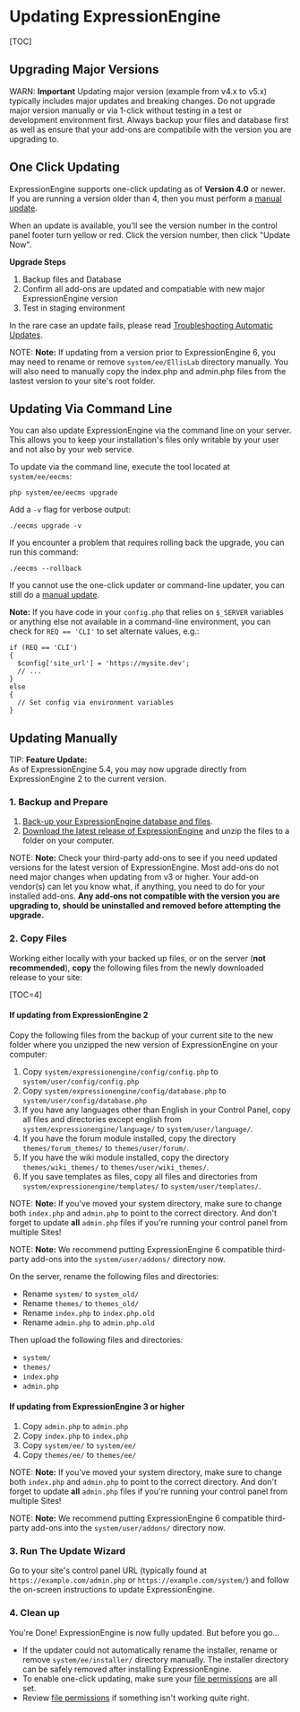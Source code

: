 <!--
    This source file is part of the open source project
    ExpressionEngine User Guide (https://github.com/ExpressionEngine/ExpressionEngine-User-Guide)

    @link      https://expressionengine.com/
    @copyright Copyright (c) 2003-2020, Packet Tide, LLC (https://packettide.com)
    @license   https://expressionengine.com/license Licensed under Apache License, Version 2.0
-->

# Updating ExpressionEngine

[TOC]

## Upgrading Major Versions
WARN: **Important** Updating major version (example from v4.x to v5.x) typically includes major updates and breaking changes. Do not upgrade major version manually or via 1-click without testing in a test or development environment first. Always backup your files and database first as well as ensure that your add-ons are compatibile with the version you are upgrading to.

## One Click Updating

ExpressionEngine supports one-click updating as of **Version 4.0** or newer. If you are running a version older than 4, then you must perform a [manual update](#updating-manually).

When an update is available, you'll see the version number in the control panel footer turn yellow or red. Click the version number, then click "Update Now".

**Upgrade Steps** 
1. Backup files and Database
2. Confirm all add-ons are updated and compatiable with new major ExpressionEngine version
3. Test in staging environment

In the rare case an update fails, please read [Troubleshooting Automatic Updates](troubleshooting/general.md#troubleshooting-automatic-updates).

NOTE: **Note:** If updating from a version prior to ExpressionEngine 6, you may need to rename or remove `system/ee/EllisLab` directory manually. You will also need to manually copy the index.php and admin.php files from the lastest version to your site's root folder.

## Updating Via Command Line

You can also update ExpressionEngine via the command line on your server. This allows you to keep your installation's files only writable by your user and not also by your web service.

To update via the command line, execute the tool located at `system/ee/eecms`:

    php system/ee/eecms upgrade

Add a `-v` flag for verbose output:

    ./eecms upgrade -v

If you encounter a problem that requires rolling back the upgrade, you can run this command:

    ./eecms --rollback

If you cannot use the one-click updater or command-line updater, you can still do a [manual update](#updating-manually).

**Note:** If you have code in your `config.php` that relies on `$_SERVER` variables or anything else not available in a command-line environment, you can check for `REQ == 'CLI'` to set alternate values, e.g.:

    if (REQ == 'CLI')
    {
      $config['site_url'] = 'https://mysite.dev';
      // ...
    }
    else
    {
      // Set config via environment variables
    }

## Updating Manually

TIP: **Feature Update:**  
As of ExpressionEngine 5.4, you may now upgrade directly from ExpressionEngine 2 to the current version. 

### 1. Backup and Prepare

1. [Back-up your ExpressionEngine database and files](general/database-backup.md).
2. [Download the latest release of ExpressionEngine](https://expressionengine.com) and unzip the files to a folder on your computer.

NOTE: **Note:** Check your third-party add-ons to see if you need updated versions for the latest version of ExpressionEngine. Most add-ons do not need major changes when updating from v3 or higher. Your add-on vendor(s) can let you know what, if anything, you need to do for your installed add-ons. **Any add-ons not compatible with the version you are upgrading to, should be uninstalled and removed before attempting the upgrade.**

### 2. Copy Files

Working either locally with your backed up files, or on the server (**not recommended**), **copy** the following files from the newly downloaded release to your site:

[TOC=4]

#### If updating from ExpressionEngine 2
Copy the following files from the backup of your current site to the new folder where you unzipped the new version of ExpressionEngine on your computer:

1. Copy `system/expressionengine/config/config.php` to `system/user/config/config.php`
2. Copy `system/expressionengine/config/database.php` to `system/user/config/database.php`
3. If you have any languages other than English in your Control Panel, copy all files and directories except english from `system/expressionengine/language/` to `system/user/language/`.
4. If you have the forum module installed, copy the directory `themes/forum_themes/` to `themes/user/forum/`.
5. If you have the wiki module installed, copy the directory `themes/wiki_themes/` to `themes/user/wiki_themes/`.
6. If you save templates as files, copy all files and directories from `system/expressionengine/templates/` to `system/user/templates/`.

NOTE: **Note:** If you’ve moved your system directory, make sure to change both `index.php` and `admin.php` to point to the correct directory. And don't forget to update **all** `admin.php` files if you're running your control panel from multiple Sites!

NOTE: **Note:** We recommend putting ExpressionEngine 6 compatible third-party add-ons into the `system/user/addons/` directory now.

On the server, rename the following files and directories:
- Rename `system/` to `system_old/`
- Rename `themes/` to `themes_old/`
- Rename `index.php` to `index.php.old`
- Rename `admin.php` to `admin.php.old`

Then upload the following files and directories:
- `system/`
- `themes/`
- `index.php`
- `admin.php`

#### If updating from ExpressionEngine 3 or higher
1.  Copy `admin.php` to `admin.php`
2.  Copy `index.php` to `index.php`
3.  Copy `system/ee/` to `system/ee/`
4.  Copy `themes/ee/` to `themes/ee/`

NOTE: **Note:** If you’ve moved your system directory, make sure to change both `index.php` and `admin.php` to point to the correct directory. And don't forget to update **all** `admin.php` files if you're running your control panel from multiple Sites!

NOTE: **Note:** We recommend putting ExpressionEngine 6 compatible third-party add-ons into the `system/user/addons/` directory now.

### 3. Run The Update Wizard

Go to your site's control panel URL (typically found at `https://example.com/admin.php` or `https://example.com/system/`) and follow the on-screen instructions to update ExpressionEngine.

### 4. Clean up

You're Done! ExpressionEngine is now fully updated. But before you go...

- If the updater could not automatically rename the installer, rename or remove `system/ee/installer/` directory manually. The installer directory can be safely removed after installing ExpressionEngine.
- To enable one-click updating, make sure your [file permissions](troubleshooting/general.md#file-permissions) are all set.
- Review [file permissions](troubleshooting/general.md#file-permissions) if something isn't working quite right.

